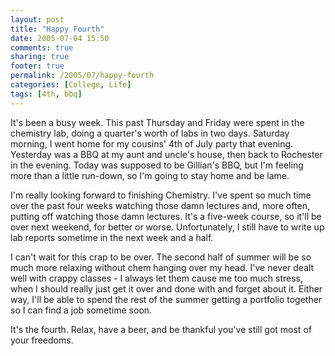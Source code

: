 ```yaml
---
layout: post
title: "Happy Fourth"
date: 2005-07-04 15:50
comments: true
sharing: true
footer: true
permalink: /2005/07/happy-fourth
categories: [College, Life]
tags: [4th, bbq]
---
```

It's been a busy week.  This past Thursday and Friday were spent in the chemistry lab, doing a quarter's worth of labs in two days.  Saturday morning, I went home for my cousins' 4th of July party that evening.  Yesterday was a BBQ at my aunt and uncle's house, then back to Rochester in the evening.  Today was supposed to be Gillian's BBQ, but I'm feeling more than a little run-down, so I'm going to stay home and be lame.

I'm really looking forward to finishing Chemistry.  I've spent so much time over the past four weeks watching those damn lectures and, more often, putting off watching those damn lectures.  It's a five-week course, so it'll be over next weekend, for better or worse.  Unfortunately, I still have to write up lab reports sometime in the next week and a half.

I can't wait for this crap to be over.  The second half of summer will be so much more relaxing without chem hanging over my head.  I've never dealt well with crappy classes - I always let them cause me too much stress, when I should really just get it over and done with and forget about it.  Either way, I'll be able to spend the rest of the summer getting a portfolio together so I can find a job sometime soon.

It's the fourth.  Relax, have a beer, and be thankful you've still got most of your freedoms.
